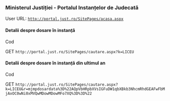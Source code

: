 ### Ministerul Justiției - Portalul Instanțelor de Judecată
User URL: [`http://portal.just.ro/SitePages/acasa.aspx`](http://portal.just.ro/SitePages/acasa.aspx)

#### Detalii despre dosare în instanță
Cod 

GET `http://portal.just.ro/SitePages/cautare.aspx?k=LICEU`

#### Detalii despre dosare în instanță din ultimul an
Cod 

GET `http://portal.just.ro/SitePages/cautare.aspx?k=LICEU&r=mjmpdosardata%3D%22AQpVbHRpbXVsIGFuDW1qbXBkb3NhcmRhdGEAFwFbMjAxOC0wNi0xMVQwMDowMDowMFo7XQ%3D%3D%22`

